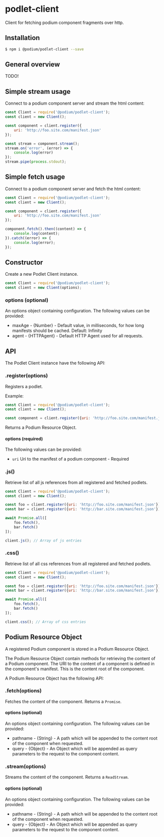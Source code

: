 # podlet-client

Client for fetching podium component fragments over http.


## Installation

```bash
$ npm i @podium/podlet-client --save
```

## General overview

TODO!


## Simple stream usage

Connect to a podium component server and stream the html content:

```js
const Client = require('@podium/podlet-client');
const client = new Client();

const component = client.register({
    uri: 'http://foo.site.com/manifest.json'
});

const stream = component.stream();
stream.on('error', (error) => {
    console.log(error)
});
stream.pipe(process.stdout);
```

## Simple fetch usage

Connect to a podium component server and fetch the html content:

```js
const Client = require('@podium/podlet-client');
const client = new Client();

const component = client.register({
    uri: 'http://foo.site.com/manifest.json'
});

component.fetch().then((content) => {
    console.log(content);
}).catch((error) => {
    console.log(error);
});
```


## Constructor

Create a new Podlet Client instance.

```js
const Client = require('@podium/podlet-client');
const client = new Client(options);
```

### options (optional)

An options object containing configuration. The following values can be provided:

 * maxAge - {Number} - Default value, in milliseconds, for how long manifests should be cached. Default: Infinity
 * agent - {HTTPAgent} - Default HTTP Agent used for all requests.


## API

The Podlet Client instance have the following API:

### .register(options)

Registers a podlet.

Example:

```js
const Client = require('@podium/podlet-client');
const client = new Client();

const component = client.register({uri: 'http://foo.site.com/manifest.json'});
```

Returns a Podium Resource Object.

#### options (required)

The following values can be provided:

 * `uri` Uri to the manifest of a podium component  - Required

### .js()

Retrieve list of all js references from all registered and fetched podlets.

```js
const Client = require('@podium/podlet-client');
const client = new Client();

const foo = client.register({uri: 'http://foo.site.com/manifest.json'});
const bar = client.register({uri: 'http://bar.site.com/manifest.json'});

await Promise.all([
    foo.fetch(),
    bar.fetch()
]);

client.js(); // Array of js entries
```

### .css()

Retrieve list of all css references from all registered and fetched podlets.

```js
const Client = require('@podium/podlet-client');
const client = new Client();

const foo = client.register({uri: 'http://foo.site.com/manifest.json'});
const bar = client.register({uri: 'http://bar.site.com/manifest.json'});

await Promise.all([
    foo.fetch(),
    bar.fetch()
]);

client.css(); // Array of css entries
```


## Podium Resource Object

A registered Podium component is stored in a Podium Resource Object.

The Podium Resource Object contain methods for retrieving the content of a
Podium component. The URI to the content of a component is defined in the
component's manifest. This is the content root of the component.

A Podium Resource Object has the following API:

### .fetch(options)

Fetches the content of the component. Returns a `Promise`.

#### options (optional)

An options object containing configuration. The following values can be provided:

 * pathname - {String} - A path which will be appended to the content root of the component when requested.
 * query - {Object} - An Object which will be appended as query parameters to the request to the component content.

### .stream(options)

Streams the content of the component. Returns a `ReadStream`.

#### options (optional)

An options object containing configuration. The following values can be provided:

 * pathname - {String} - A path which will be appended to the content root of the component when requested.
 * query - {Object} - An Object which will be appended as query parameters to the request to the component content.
